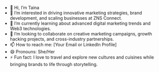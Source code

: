 - 👋 Hi, I’m Taina  
- 👀 I’m interested in driving innovative marketing strategies, brand development, and scaling businesses at ZNS Connect.  
- 🌱 I’m currently learning about advanced digital marketing trends and Web3 technologies.  
- 💞️ I’m looking to collaborate on creative marketing campaigns, growth hacking projects, and cross-industry partnerships.  
- 📫 How to reach me: [Your Email or LinkedIn Profile]  
- 😄 Pronouns: She/Her  
- ⚡ Fun fact: I love to travel and explore new cultures and cuisines while bringing brands to life through storytelling.
